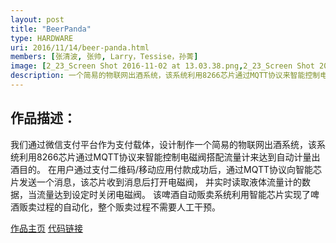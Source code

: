 ```yaml
---
layout: post
title: "BeerPanda"
type: HARDWARE
uri: 2016/11/14/beer-panda.html
members: [张清波, 张帅, Larry，Tessise，孙菁]
image: [2_23_Screen Shot 2016-11-02 at 13.03.38.png,2_23_Screen Shot 2016-11-02 at 13.03.32.png,2_23_Screen Shot 2016-11-02 at 13.03.26.png]
description: 一个简易的物联网出酒系统，该系统利用8266芯片通过MQTT协议来智能控制电磁阀搭配流量计来达到自动计量出酒目的
---
```

<h2>作品描述：</h2>

我们通过微信支付平台作为支付载体，设计制作一个简易的物联网出酒系统，该系统利用8266芯片通过MQTT协议来智能控制电磁阀搭配流量计来达到自动计量出酒目的。
在用户通过支付二维码/移动应用付款成功后，通过MQTT协议向智能芯片发送一个消息，该芯片收到消息后打开电磁阀，
并实时读取液体流量计的数据，当流量达到设定时关闭电磁阀。
该啤酒自动贩卖系统利用智能芯片实现了啤酒贩卖过程的自动化，整个贩卖过程不需要人工干预。

[作品主页][MainPage] [代码链接][CodeBase]

[CodeBase]: https://git.thoughtworks.net/tech-contest/BeerPanda
[MainPage]: http://homebrewer.strikingly.com/
